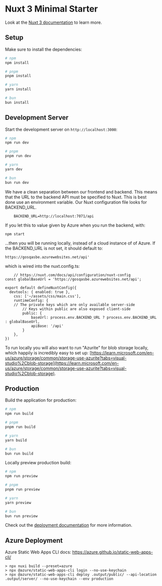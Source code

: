 # Nuxt 3 Minimal Starter

Look at the [Nuxt 3 documentation](https://nuxt.com/docs/getting-started/introduction) to learn more.

## Setup

Make sure to install the dependencies:

```bash
# npm
npm install

# pnpm
pnpm install

# yarn
yarn install

# bun
bun install
```

## Development Server

Start the development server on `http://localhost:3000`:

```bash
# npm
npm run dev

# pnpm
pnpm run dev

# yarn
yarn dev

# bun
bun run dev
```

We have a clean separation between our frontend and backend.
This means that the URL to the backend API must be specified to Nuxt.
This is best done use an environment variable. Our Nuxt configuration
file looks for BACKEND_URL.
```
    BACKEND_URL=http://localhost:7071/api
```
If you let this to value given by Azure when you run the backend,
    with:
```
npm start
```
...then you will be running locally, instead of a cloud instance of
 of Azure. If the BACKEND_URL is not set, it should default to:
```
https://gosqasbe.azurewebsites.net/api'
```
which is wired into the nuxt.config.ts:
```
    // https://nuxt.com/docs/api/configuration/nuxt-config
const globalBaseUrl = 'https://gosqasbe.azurewebsites.net/api';

export default defineNuxtConfig({
  devtools: { enabled: true },
    css: ['~/assets/css/main.css'],
    runtimeConfig: {
    // The private keys which are only available server-side
        // Keys within public are also exposed client-side
        public: {
            baseUrl: process.env.BACKEND_URL ? process.env.BACKEND_URL : globalBaseUrl,
            apiBase: '/api'
        }
    },
})
```

To run locally you will also want to run "Azurite" for blob storage
locally, which
happily is incredibly easy to set up:
[https://learn.microsoft.com/en-us/azure/storage/common/storage-use-azurite?tabs=visual-studio%2Cblob-storage](https://learn.microsoft.com/en-us/azure/storage/common/storage-use-azurite?tabs=visual-studio%2Cblob-storage).


## Production

Build the application for production:

```bash
# npm
npm run build

# pnpm
pnpm run build

# yarn
yarn build

# bun
bun run build
```

Locally preview production build:

```bash
# npm
npm run preview

# pnpm
pnpm run preview

# yarn
yarn preview

# bun
bun run preview
```

Check out the [deployment documentation](https://nuxt.com/docs/getting-started/deployment) for more information.

## Azure Deployment

Azure Static Web Apps CLI docs: https://azure.github.io/static-web-apps-cli/

``` shell
> npx nuxi build --preset=azure
> npx @azure/static-web-apps-cli login --no-use-keychain
> npx @azure/static-web-apps-cli deploy .output/public/ --api-location .output/server/ --no-use-keychain --env production
```